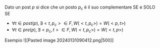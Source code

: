 Dato un post $p$ si dice che un posto $p_c$ è il suo complementare SE e SOLO SE 
- $\forall t \in post(p), \exists<t, p_c> \in F, W(<t, p_c>)=W(<p,t>)$
- $\forall t \in pre(p), \exists<p_c, t> \in F, W(<t, p_c>)=W(<t,p>)$

Esempio
![[Pasted image 20240131090412.png|500]]